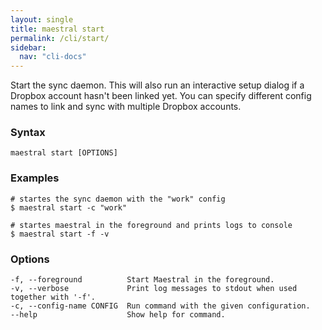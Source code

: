 ```yaml
---
layout: single
title: maestral start
permalink: /cli/start/
sidebar:
  nav: "cli-docs"
---
```


Start the sync daemon. This will also run an interactive setup dialog if a Dropbox account
hasn't been linked yet. You can specify different config names to link and sync with
multiple Dropbox accounts.

### Syntax

```
maestral start [OPTIONS]
```

### Examples

```shell
# startes the sync daemon with the "work" config
$ maestral start -c "work"

# startes maestral in the foreground and prints logs to console
$ maestral start -f -v
```

### Options

```
-f, --foreground          Start Maestral in the foreground.
-v, --verbose             Print log messages to stdout when used together with '-f'.
-c, --config-name CONFIG  Run command with the given configuration.
--help                    Show help for command.
```
